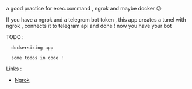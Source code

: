 a good practice for exec.command , ngrok and maybe docker :stuck_out_tongue_winking_eye:

If you have a ngrok and a telegrom bot token , 
this app creates a tunel with ngrok , connects it to telegram api and done ! 
now you have your bot 


TODO : 

      dockersizing app
      
      some todos in code ! 
      


Links : 
* [Ngrok]( https://ngrok.com/)

